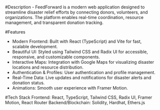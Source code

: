 #Description - 
FeedForward is a modern web application designed to streamline disaster relief efforts by connecting donors, volunteers, and organizations. The platform enables real-time coordination, resource management, and transparent donation tracking.

#Features
* Modern Frontend: Built with React (TypeScript) and Vite for fast, scalable development.
* Beautiful UI: Styled using Tailwind CSS and Radix UI for accessible, responsive, and customizable components.
* Interactive Maps: Integration with Google Maps for visualizing disaster locations and resource distribution.
* Authentication & Profiles: User authentication and profile management.
* Real-Time Data: Live updates and notifications for disaster alerts and donation status.
* Animations: Smooth user experience with Framer Motion.

#Tech Stack
Frontend: React, TypeScript, Tailwind CSS, Radix UI, Framer Motion, React Router
Backend/Blockchain: Solidity, Hardhat, Ethers.js










